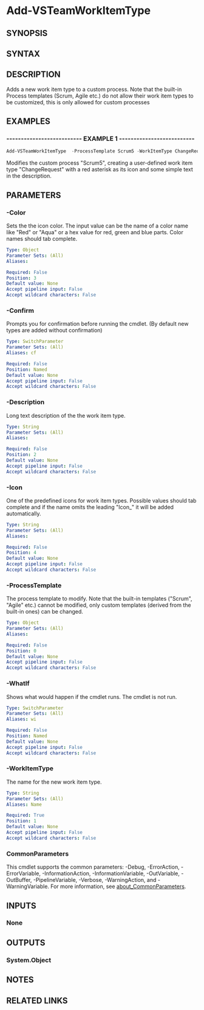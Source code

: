 <!-- #include "./common/header.md" -->

# Add-VSTeamWorkItemType

## SYNOPSIS

<!-- #include "./synopsis/Add-VSTeamWorkItemType.md" -->

## SYNTAX

## DESCRIPTION

Adds a new work item type to a custom process. Note that the built-in Process templates (Scrum, Agile etc.) do not allow their work item types to be customized, this is only allowed for custom processes

## EXAMPLES

### -------------------------- EXAMPLE 1 --------------------------

```PowerShell
Add-VSTeamWorkItemType  -ProcessTemplate Scrum5 -WorkItemType ChangeRequest  -Description "New Work item Type" -Color Red  -Icon icon_asterisk
```

Modifies the custom process "Scrum5", creating a user-defined work item type "ChangeRequest" with a red asterisk as its icon and some simple text in the description.

## PARAMETERS

### -Color

Sets the the icon color. The input value can be the name of a color name like "Red" or "Aqua" or a hex value for red, green and blue parts. Color names should tab complete.

```yaml
Type: Object
Parameter Sets: (All)
Aliases:

Required: False
Position: 3
Default value: None
Accept pipeline input: False
Accept wildcard characters: False
```

### -Confirm

Prompts you for confirmation before running the cmdlet. (By default new types are added without confirmation)

```yaml
Type: SwitchParameter
Parameter Sets: (All)
Aliases: cf

Required: False
Position: Named
Default value: None
Accept pipeline input: False
Accept wildcard characters: False
```

### -Description

Long text description of the the work item type.

```yaml
Type: String
Parameter Sets: (All)
Aliases:

Required: False
Position: 2
Default value: None
Accept pipeline input: False
Accept wildcard characters: False
```

### -Icon

One of the predefined icons for work item types. Possible values should tab complete and
if the name omits the leading "Icon\_" it will be added automatically.

```yaml
Type: String
Parameter Sets: (All)
Aliases:

Required: False
Position: 4
Default value: None
Accept pipeline input: False
Accept wildcard characters: False
```

### -ProcessTemplate

The process template to modify. Note that the built-in templates ("Scrum", "Agile" etc.) cannot be modified, only custom templates (derived from the built-in ones) can be changed.

```yaml
Type: Object
Parameter Sets: (All)
Aliases:

Required: False
Position: 0
Default value: None
Accept pipeline input: False
Accept wildcard characters: False
```

### -WhatIf

Shows what would happen if the cmdlet runs.
The cmdlet is not run.

```yaml
Type: SwitchParameter
Parameter Sets: (All)
Aliases: wi

Required: False
Position: Named
Default value: None
Accept pipeline input: False
Accept wildcard characters: False
```

### -WorkItemType

The name for the new work item type.

```yaml
Type: String
Parameter Sets: (All)
Aliases: Name

Required: True
Position: 1
Default value: None
Accept pipeline input: False
Accept wildcard characters: False
```

### CommonParameters

This cmdlet supports the common parameters: -Debug, -ErrorAction, -ErrorVariable, -InformationAction, -InformationVariable, -OutVariable, -OutBuffer, -PipelineVariable, -Verbose, -WarningAction, and -WarningVariable. For more information, see [about_CommonParameters](http://go.microsoft.com/fwlink/?LinkID=113216).

## INPUTS

### None

## OUTPUTS

### System.Object

## NOTES

## RELATED LINKS

